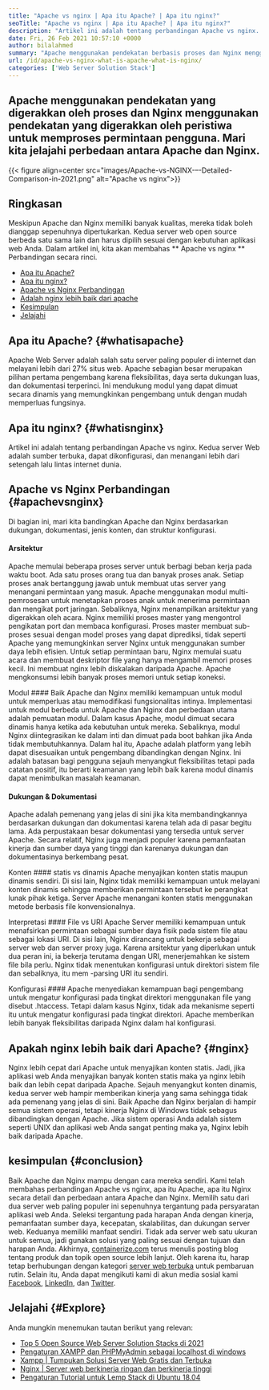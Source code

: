 ```yaml
---
title: "Apache vs nginx | Apa itu Apache? | Apa itu nginx?" 
seoTitle: "Apache vs nginx | Apa itu Apache? | Apa itu nginx?" 
description: "Artikel ini adalah tentang perbandingan Apache vs nginx. Kedua server Web adalah sumber terbuka, dapat dikonfigurasi, dan menangani lebih dari setengah lalu lintas internet dunia." 
date: Fri, 26 Feb 2021 10:57:10 +0000
author: bilalahmed
summary: "Apache menggunakan pendekatan berbasis proses dan Nginx menggunakan pendekatan yang digerakkan oleh peristiwa untuk memproses permintaan pengguna. Mari kita jelajahi perbedaan antara Apache dan Nginx." 
url: /id/apache-vs-nginx-what-is-apache-what-is-nginx/
categories: ['Web Server Solution Stack']
---
```


## Apache menggunakan pendekatan yang digerakkan oleh proses dan Nginx menggunakan pendekatan yang digerakkan oleh peristiwa untuk memproses permintaan pengguna. Mari kita jelajahi perbedaan antara Apache dan Nginx.

{{< figure align=center src="images/Apache-vs-NGINX-–-Detailed-Comparison-in-2021.png" alt="Apache vs nginx">}}


## Ringkasan
Meskipun Apache dan Nginx memiliki banyak kualitas, mereka tidak boleh dianggap sepenuhnya dipertukarkan. Kedua server web open source berbeda satu sama lain dan harus dipilih sesuai dengan kebutuhan aplikasi web Anda. Dalam artikel ini, kita akan membahas ** Apache vs nginx ** Perbandingan secara rinci.
  * [Apa itu Apache?][1]
  * [Apa itu nginx?][2]
  * [Apache vs Nginx Perbandingan][3]
  * [Adalah nginx lebih baik dari apache][4]
  * [Kesimpulan][5]
  * [Jelajahi][6]

## Apa itu Apache? {#whatisapache}
Apache Web Server adalah salah satu server paling populer di internet dan melayani lebih dari 27% situs web. Apache sebagian besar merupakan pilihan pertama pengembang karena fleksibilitas, daya serta dukungan luas, dan dokumentasi terperinci. Ini mendukung modul yang dapat dimuat secara dinamis yang memungkinkan pengembang untuk dengan mudah memperluas fungsinya.

## Apa itu nginx? {#whatisnginx}
Artikel ini adalah tentang perbandingan Apache vs nginx. Kedua server Web adalah sumber terbuka, dapat dikonfigurasi, dan menangani lebih dari setengah lalu lintas internet dunia.

## Apache vs Nginx Perbandingan {#apachevsnginx}
Di bagian ini, mari kita bandingkan Apache dan Nginx berdasarkan dukungan, dokumentasi, jenis konten, dan struktur konfigurasi.

#### Arsitektur
Apache memulai beberapa proses server untuk berbagi beban kerja pada waktu boot. Ada satu proses orang tua dan banyak proses anak. Setiap proses anak bertanggung jawab untuk membuat utas server yang menangani permintaan yang masuk. Apache menggunakan modul multi-pemrosesan untuk menetapkan proses anak untuk menerima permintaan dan mengikat port jaringan. Sebaliknya, Nginx menampilkan arsitektur yang digerakkan oleh acara. Nginx memiliki proses master yang mengontrol pengikatan port dan membaca konfigurasi. Proses master membuat sub-proses sesuai dengan model proses yang dapat diprediksi, tidak seperti Apache yang memungkinkan server Nginx untuk menggunakan sumber daya lebih efisien. Untuk setiap permintaan baru, Nginx memulai suatu acara dan membuat deskriptor file yang hanya mengambil memori proses kecil. Ini membuat nginx lebih diskalakan daripada Apache. Apache mengkonsumsi lebih banyak proses memori untuk setiap koneksi.

Modul ####
Baik Apache dan Nginx memiliki kemampuan untuk modul untuk memperluas atau memodifikasi fungsionalitas intinya. Implementasi untuk modul berbeda untuk Apache dan Nginx dan perbedaan utama adalah pemuatan modul. Dalam kasus Apache, modul dimuat secara dinamis hanya ketika ada kebutuhan untuk mereka. Sebaliknya, modul Nginx diintegrasikan ke dalam inti dan dimuat pada boot bahkan jika Anda tidak membutuhkannya. Dalam hal itu, Apache adalah platform yang lebih dapat disesuaikan untuk pengembang dibandingkan dengan Nginx. Ini adalah batasan bagi pengguna sejauh menyangkut fleksibilitas tetapi pada catatan positif, itu berarti keamanan yang lebih baik karena modul dinamis dapat menimbulkan masalah keamanan.

#### Dukungan & Dokumentasi
Apache adalah pemenang yang jelas di sini jika kita membandingkannya berdasarkan dukungan dan dokumentasi karena telah ada di pasar begitu lama. Ada perpustakaan besar dokumentasi yang tersedia untuk server Apache. Secara relatif, Nginx juga menjadi populer karena pemanfaatan kinerja dan sumber daya yang tinggi dan karenanya dukungan dan dokumentasinya berkembang pesat.

Konten #### statis vs dinamis
Apache menyajikan konten statis maupun dinamis sendiri. Di sisi lain, Nginx tidak memiliki kemampuan untuk melayani konten dinamis sehingga memberikan permintaan tersebut ke perangkat lunak pihak ketiga. Server Apache menangani konten statis menggunakan metode berbasis file konvensionalnya.

Interpretasi #### File vs URI
Apache Server memiliki kemampuan untuk menafsirkan permintaan sebagai sumber daya fisik pada sistem file atau sebagai lokasi URI. Di sisi lain, Nginx dirancang untuk bekerja sebagai server web dan server proxy juga. Karena arsitektur yang diperlukan untuk dua peran ini, ia bekerja terutama dengan URI, menerjemahkan ke sistem file bila perlu. Nginx tidak menentukan konfigurasi untuk direktori sistem file dan sebaliknya, itu mem -parsing URI itu sendiri.

Konfigurasi ####
Apache menyediakan kemampuan bagi pengembang untuk mengatur konfigurasi pada tingkat direktori menggunakan file yang disebut .htaccess. Tetapi dalam kasus Nginx, tidak ada mekanisme seperti itu untuk mengatur konfigurasi pada tingkat direktori. Apache memberikan lebih banyak fleksibilitas daripada Nginx dalam hal konfigurasi.

## Apakah nginx lebih baik dari Apache? {#nginx}
Nginx lebih cepat dari Apache untuk menyajikan konten statis. Jadi, jika aplikasi web Anda menyajikan banyak konten statis maka ya nginx lebih baik dan lebih cepat daripada Apache. Sejauh menyangkut konten dinamis, kedua server web hampir memberikan kinerja yang sama sehingga tidak ada pemenang yang jelas di sini. Baik Apache dan Nginx berjalan di hampir semua sistem operasi, tetapi kinerja Nginx di Windows tidak sebagus dibandingkan dengan Apache. Jika sistem operasi Anda adalah sistem seperti UNIX dan aplikasi web Anda sangat penting maka ya, Nginx lebih baik daripada Apache.

## kesimpulan {#conclusion}
Baik Apache dan Nginx mampu dengan cara mereka sendiri. Kami telah membahas perbandingan Apache vs nginx, apa itu Apache, apa itu Nginx secara detail dan perbedaan antara Apache dan Nginx. Memilih satu dari dua server web paling populer ini sepenuhnya tergantung pada persyaratan aplikasi web Anda. Seleksi tergantung pada harapan Anda dengan kinerja, pemanfaatan sumber daya, kecepatan, skalabilitas, dan dukungan server web. Keduanya memiliki manfaat sendiri. Tidak ada server web satu ukuran untuk semua, jadi gunakan solusi yang paling sesuai dengan tujuan dan harapan Anda.
Akhirnya, [containerize.com][7] terus menulis posting blog tentang produk dan topik open source lebih lanjut. Oleh karena itu, harap tetap berhubungan dengan kategori [server web terbuka][8] untuk pembaruan rutin. Selain itu, Anda dapat mengikuti kami di akun media sosial kami [Facebook][9], [LinkedIn][10], dan [Twitter][11].

## Jelajahi {#Explore}
Anda mungkin menemukan tautan berikut yang relevan:
  * [Top 5 Open Source Web Server Solution Stacks di 2021][12]
  * [Pengaturan XAMPP dan PHPMyAdmin sebagai localhost di windows][13]
  * [Xampp | Tumpukan Solusi Server Web Gratis dan Terbuka][14]
  * [Nginx | Server web berkinerja ringan dan berkinerja tinggi][15]
  * [Pengaturan Tutorial untuk Lemp Stack di Ubuntu 18.04][16]

  
[1]: #whatisapache
[2]: #whatisnginx
[3]: #apachevsnginx
[4]: #nginx
[5]: #conclusion
[6]: #explore
[7]: https://www.containerize.com/
[8]: https://blog.containerize.com/category/web-server-solution-stack/
[9]: https://web.facebook.com/containerize
[10]: https://www.linkedin.com/company/containerize/
[11]: https://twitter.com/containerize_co
[12]: https://blog.containerize.com/2021/01/08/top-5-open-source-web-server-solution-stacks-in-2021/
[13]: https://blog.containerize.com/database-management-software/how-to-setup-xampp-and-phpmyadmin-as-localhost-on-windows/
[14]: https://products.containerize.com/solution-stack/xampp
[15]: https://products.containerize.com/solution-stack/nginx
[16]: https://blog.containerize.com/web-server-solution-stack/setup-tutorial-for-lemp-stack-on-ubuntu-18-04/
